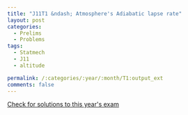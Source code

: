 ```yaml
---
title: "J11T1 &ndash; Atmosphere's Adiabatic lapse rate"
layout: post
categories:
  - Prelims
  - Problems
tags:
  - Statmech
  - J11
  - altitude

permalink: /:categories/:year/:month/T1:output_ext
comments: false
---
```

<object data="2011J1T.pdf" type="application/pdf" width="100%" height="500"></object>
<div class="message"><a href='https://princetonprelim.com/prelim/26/'>Check for solutions to this year's exam</a></div>